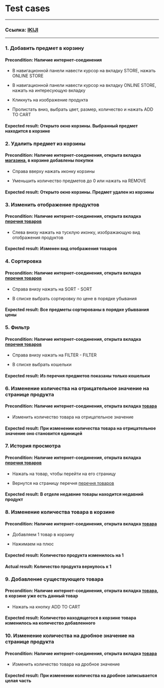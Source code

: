 # Test cases
---

### Ссылка: [IKIJI](https://ikiji.jp/en/#)

---

### 1. Добавить предмет в корзину

#### Precondition: Наличие интернет-соединения

* В навигационной панели навести курсор на вкладку STORE, нажать ONLINE STORE

* В навигационной панели навести курсор на вкладку ONLINE STORE, нажать на интересующую вкладку

* Кликнуть на изображение продукта

* Пролистать вниз, выбрать цвет, размер, количество и нажать ADD TO CART

#### Expected result: Открыто окно корзины. Выбранный предмет находится в корзине

### 2. Удалить предмет из корзины

#### Precondition: Наличие интернет-соединения, открыта вкладка [магазина](https://store.ikiji.jp/), в корзине добавлены покупки 

* Справа вверху нажать иконку корзины

* Уменьшить количество предметов до 0 или нажать на REMOVE

#### Expected result: Открыто окно корзины. Предмет удален из корзины

### 3. Изменить отображение продуктов

#### Precondition: Наличие интернет-соединения, открыта вкладка [перечня товаров](https://store.ikiji.jp/collections/pants) 

* Слева внизу нажать на тусклую иконку, изображающую вид отображения продуктов

#### Expected result: Изменен вид отображения товаров

### 4. Сортировка

#### Precondition: Наличие интернет-соединения, открыта вкладка [перечня товаров](https://store.ikiji.jp/collections/pants)

* Справа внизу нажать на SORT - SORT

* В списке выбрать сортировку по цене в порядке убывания

#### Expected result: Все предметы сортированы в порядке убыввания цены

### 5. Фильтр

#### Precondition: Наличие интернет-соединения, открыта вкладка [перечня товаров](https://store.ikiji.jp/collections/accessories)

* Справа внизу нажать на FILTER - FILTER

* В списке выбрать кошельки

#### Expected result: Из перечня предметов показаны только кошельки

### 6. Изменение количества на отрицательное значение на странице продукта

#### Precondition: Наличие интернет-соединения, открыта вкладка [товара](https://store.ikiji.jp/products/tps-sweat-shirttps%E7%B8%AB%E8%A3%BD%E8%A3%8F%E8%B5%B7%E6%AF%9B%E3%82%B9%E3%82%A6%E3%82%A7%E3%83%83%E3%83%88%E3%82%B7%E3%83%A3%E3%83%84-br-22aw%E6%96%B0%E8%89%B2?variant=42814778572957) 

* Изменить количество товара на отрицательное значение

#### Expected result: При изменении количества товара на отрицательное значение оно становится единицей

### 7. История просмотра

#### Precondition: Наличие интернет-соединения, открыта вкладка [перечня товаров](https://store.ikiji.jp/collections/accessories)

* Нажать на товар, чтобы перейти на его страницу

* Вернутся на страницу перечня [перечня товаров](https://store.ikiji.jp/collections/accessories)

#### Expected result: В отделе недавние товары находится недавний продукт

### 8. Изменение количества товара в корзине

#### Precondition: Наличие интернет-соединения, открыта вкладка [товара](https://store.ikiji.jp/products/tps-sweat-shirttps%E7%B8%AB%E8%A3%BD%E8%A3%8F%E8%B5%B7%E6%AF%9B%E3%82%B9%E3%82%A6%E3%82%A7%E3%83%83%E3%83%88%E3%82%B7%E3%83%A3%E3%83%84-br-22aw%E6%96%B0%E8%89%B2?variant=42814778572957)

* Добавляем 1 товар в корзину

* Нажимаем на плюс

#### Expected result: Количество продукта изменилось на 1

#### Actual result: Количество продукта вернулось к 1

### 9. Добавление существующего товара

#### Precondition: Наличие интернет-соединения, открыта вкладка [товара](https://store.ikiji.jp/products/tps-sweat-shirttps%E7%B8%AB%E8%A3%BD%E8%A3%8F%E8%B5%B7%E6%AF%9B%E3%82%B9%E3%82%A6%E3%82%A7%E3%83%83%E3%83%88%E3%82%B7%E3%83%A3%E3%83%84-br-22aw%E6%96%B0%E8%89%B2?variant=42814778572957), в корзине уже есть данный товар 

* Нажать на кнопку ADD TO CART

#### Expected result: Количество находящегося в корзине товара изменилось на количество добавленного

### 10. Изменение количества на дробное значение на странице продукта

#### Precondition: Наличие интернет-соединения, открыта вкладка [товара](https://store.ikiji.jp/products/tps-sweat-shirttps%E7%B8%AB%E8%A3%BD%E8%A3%8F%E8%B5%B7%E6%AF%9B%E3%82%B9%E3%82%A6%E3%82%A7%E3%83%83%E3%83%88%E3%82%B7%E3%83%A3%E3%83%84-br-22aw%E6%96%B0%E8%89%B2?variant=42814778572957) 

* Изменить количество товара на дробное значение

#### Expected result: При изменении количества на дробное записывается целая часть

